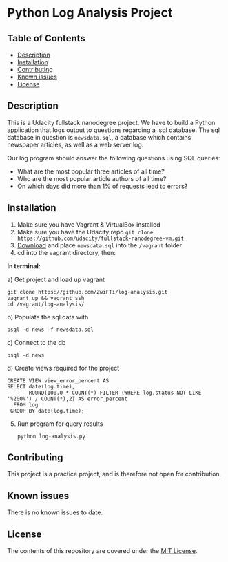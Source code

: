 # Python Log Analysis Project

## Table of Contents

* [Description](#description)
* [Installation](#installation)
* [Contributing](#contributing)
* [Known issues](#known)
* [License](#known)

## Description

This is a Udacity fullstack nanodegree project. We have to build a Python application
that logs output to questions regarding a .sql database. The sql database in question
is `newsdata.sql`, a database which contains newspaper articles, as well as a web server
log. 

Our log program should answer the following questions using SQL queries:

- What are the most popular three articles of all time?
- Who are the most popular article authors of all time?
- On which days did more than 1% of requests lead to errors?

## Installation

1. Make sure you have Vagrant & VirtualBox installed
2. Make sure you have the Udacity repo
`git clone https://github.com/udacity/fullstack-nanodegree-vm.git`
3. [Download](https://d17h27t6h515a5.cloudfront.net/topher/2016/August/57b5f748_newsdata/newsdata.zip) and place `newsdata.sql` into the `/vagrant` folder
4. cd into the vagrant directory, then:

**In terminal:**

a) Get project and load up vagrant

    git clone https://github.com/ZwiFTi/log-analysis.git
    vagrant up && vagrant ssh
    cd /vagrant/log-analysis/
    
b) Populate the sql data with

    psql -d news -f newsdata.sql
    
c) Connect to the db

    psql -d news
    
d) Create views required for the project

```
CREATE VIEW view_error_percent AS 
SELECT date(log.time),
       ROUND(100.0 * COUNT(*) FILTER (WHERE log.status NOT LIKE '%200%') / COUNT(*),2) AS error_percent
  FROM log
 GROUP BY date(log.time);
```

5. Run program for query results

       python log-analysis.py
    


## Contributing

This project is a practice project, and is therefore not open for contribution.


## Known issues

There is no known issues to date.


## License

The contents of this repository are covered under the [MIT License](LICENSE).





